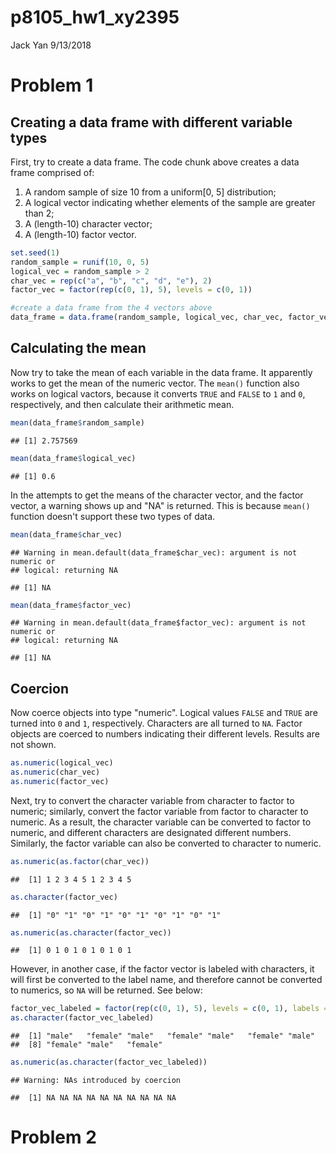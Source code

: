 p8105\_hw1\_xy2395
================
Jack Yan
9/13/2018

Problem 1
=========

Creating a data frame with different variable types
---------------------------------------------------

First, try to create a data frame. The code chunk above creates a data frame comprised of:

1.  A random sample of size 10 from a uniform\[0, 5\] distribution;
2.  A logical vector indicating whether elements of the sample are greater than 2;
3.  A (length-10) character vector;
4.  A (length-10) factor vector.

``` r
set.seed(1)
random_sample = runif(10, 0, 5)  
logical_vec = random_sample > 2
char_vec = rep(c("a", "b", "c", "d", "e"), 2)
factor_vec = factor(rep(c(0, 1), 5), levels = c(0, 1))

#create a data frame from the 4 vectors above
data_frame = data.frame(random_sample, logical_vec, char_vec, factor_vec)
```

Calculating the mean
--------------------

Now try to take the mean of each variable in the data frame. It apparently works to get the mean of the numeric vector. The `mean()` function also works on logical vactors, because it converts `TRUE` and `FALSE` to `1` and `0`, respectively, and then calculate their arithmetic mean.

``` r
mean(data_frame$random_sample)
```

    ## [1] 2.757569

``` r
mean(data_frame$logical_vec)
```

    ## [1] 0.6

In the attempts to get the means of the character vector, and the factor vector, a warning shows up and "NA" is returned. This is because `mean()` function doesn't support these two types of data.

``` r
mean(data_frame$char_vec)
```

    ## Warning in mean.default(data_frame$char_vec): argument is not numeric or
    ## logical: returning NA

    ## [1] NA

``` r
mean(data_frame$factor_vec)
```

    ## Warning in mean.default(data_frame$factor_vec): argument is not numeric or
    ## logical: returning NA

    ## [1] NA

Coercion
--------

Now coerce objects into type "numeric". Logical values `FALSE` and `TRUE` are turned into `0` and `1`, respectively. Characters are all turned to `NA`. Factor objects are coerced to numbers indicating their different levels. Results are not shown.

``` r
as.numeric(logical_vec)
as.numeric(char_vec)
as.numeric(factor_vec)
```

Next, try to convert the character variable from character to factor to numeric; similarly, convert the factor variable from factor to character to numeric. As a result, the character variable can be converted to factor to numeric, and different characters are designated different numbers. Similarly, the factor variable can also be converted to character to numeric.

``` r
as.numeric(as.factor(char_vec))
```

    ##  [1] 1 2 3 4 5 1 2 3 4 5

``` r
as.character(factor_vec)
```

    ##  [1] "0" "1" "0" "1" "0" "1" "0" "1" "0" "1"

``` r
as.numeric(as.character(factor_vec))
```

    ##  [1] 0 1 0 1 0 1 0 1 0 1

However, in another case, if the factor vector is labeled with characters, it will first be converted to the label name, and therefore cannot be converted to numerics, so `NA` will be returned. See below:

``` r
factor_vec_labeled = factor(rep(c(0, 1), 5), levels = c(0, 1), labels = c("male","female"))
as.character(factor_vec_labeled)
```

    ##  [1] "male"   "female" "male"   "female" "male"   "female" "male"  
    ##  [8] "female" "male"   "female"

``` r
as.numeric(as.character(factor_vec_labeled))
```

    ## Warning: NAs introduced by coercion

    ##  [1] NA NA NA NA NA NA NA NA NA NA

Problem 2
=========
